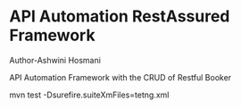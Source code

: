 # API Automation RestAssured Framework

Author-Ashwini Hosmani

API Automation Framework with the CRUD of Restful Booker

mvn test -Dsurefire.suiteXmFiles=tetng.xml